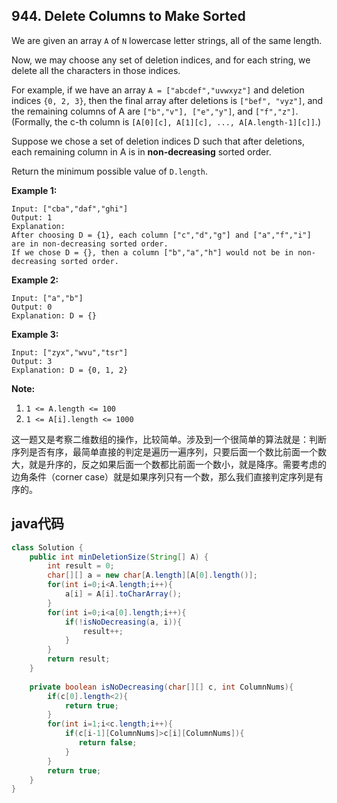 ## 944. Delete Columns to Make Sorted

We are given an array `A` of `N` lowercase letter strings, all of the same length.

Now, we may choose any set of deletion indices, and for each string, we delete all the characters in those indices.

For example, if we have an array `A = ["abcdef","uvwxyz"]` and deletion indices `{0, 2, 3}`, then the final array after deletions is `["bef", "vyz"]`, and the remaining columns of A are `["b","v"], ["e","y"]`, and `["f","z"]`.  (Formally, the c-th column is `[A[0][c], A[1][c], ..., A[A.length-1][c]]`.)

Suppose we chose a set of deletion indices D such that after deletions, each remaining column in A is in **non-decreasing** sorted order.

Return the minimum possible value of `D.length`.

**Example 1:**

```
Input: ["cba","daf","ghi"]
Output: 1
Explanation: 
After choosing D = {1}, each column ["c","d","g"] and ["a","f","i"] are in non-decreasing sorted order.
If we chose D = {}, then a column ["b","a","h"] would not be in non-decreasing sorted order.
```

**Example 2:**

```
Input: ["a","b"]
Output: 0
Explanation: D = {}
```

**Example 3:**

```
Input: ["zyx","wvu","tsr"]
Output: 3
Explanation: D = {0, 1, 2}
```

**Note:**

1. `1 <= A.length <= 100`
2. `1 <= A[i].length <= 1000`

这一题又是考察二维数组的操作，比较简单。涉及到一个很简单的算法就是：判断序列是否有序，最简单直接的判定是遍历一遍序列，只要后面一个数比前面一个数大，就是升序的，反之如果后面一个数都比前面一个数小，就是降序。需要考虑的边角条件（corner case）就是如果序列只有一个数，那么我们直接判定序列是有序的。

## java代码

```java
class Solution {
    public int minDeletionSize(String[] A) {
        int result = 0;
        char[][] a = new char[A.length][A[0].length()];
        for(int i=0;i<A.length;i++){
            a[i] = A[i].toCharArray();
        }
        for(int i=0;i<a[0].length;i++){
            if(!isNoDecreasing(a, i)){
                result++;
            }
        }
        return result;
    }
    
    private boolean isNoDecreasing(char[][] c, int ColumnNums){
        if(c[0].length<2){
            return true;
        }
        for(int i=1;i<c.length;i++){
            if(c[i-1][ColumnNums]>c[i][ColumnNums]){
               return false;
            }
        }
        return true;
    }
}
```